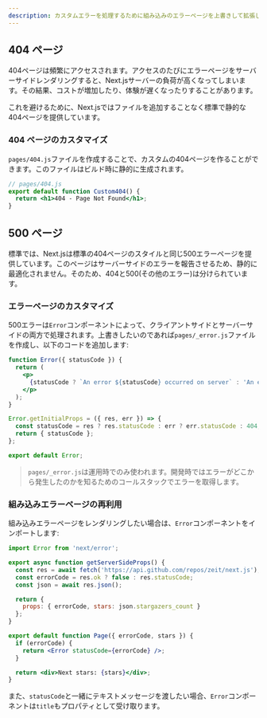 ```yaml
---
description: カスタムエラーを処理するために組み込みのエラーページを上書きして拡張しましょう。
---
```


## 404 ページ

404ページは頻繁にアクセスされます。アクセスのたびにエラーページをサーバーサイドレンダリングすると、Next.jsサーバーの負荷が高くなってしまいます。その結果、コストが増加したり、体験が遅くなったりすることがあります。

これを避けるために、Next.jsではファイルを追加することなく標準で静的な404ページを提供しています。

### 404 ページのカスタマイズ

`pages/404.js`ファイルを作成することで、カスタムの404ページを作ることができます。このファイルはビルド時に静的に生成されます。

```jsx
// pages/404.js
export default function Custom404() {
  return <h1>404 - Page Not Found</h1>;
}
```

## 500 ページ

標準では、Next.jsは標準の404ページのスタイルと同じ500エラーページを提供しています。このページはサーバーサイドのエラーを報告させるため、静的に最適化されません。そのため、404と500(その他のエラー)は分けられています。

### エラーページのカスタマイズ

500エラーは`Error`コンポーネントによって、クライアントサイドとサーバーサイドの両方で処理されます。上書きしたいのであれば`pages/_error.js`ファイルを作成し、以下のコードを追加します:

```jsx
function Error({ statusCode }) {
  return (
    <p>
      {statusCode ? `An error ${statusCode} occurred on server` : 'An error occurred on client'}
    </p>
  );
}

Error.getInitialProps = ({ res, err }) => {
  const statusCode = res ? res.statusCode : err ? err.statusCode : 404;
  return { statusCode };
};

export default Error;
```

> `pages/_error.js`は運用時でのみ使われます。開発時ではエラーがどこから発生したのかを知るためのコールスタックでエラーを取得します。

### 組み込みエラーページの再利用

組み込みエラーページをレンダリングしたい場合は、`Error`コンポーネントをインポートします:

```jsx
import Error from 'next/error';

export async function getServerSideProps() {
  const res = await fetch('https://api.github.com/repos/zeit/next.js');
  const errorCode = res.ok ? false : res.statusCode;
  const json = await res.json();

  return {
    props: { errorCode, stars: json.stargazers_count }
  };
}

export default function Page({ errorCode, stars }) {
  if (errorCode) {
    return <Error statusCode={errorCode} />;
  }

  return <div>Next stars: {stars}</div>;
}
```

また、`statusCode`と一緒にテキストメッセージを渡したい場合、`Error`コンポーネントは`title`もプロパティとして受け取ります。
